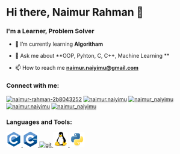 # Hi there, Naimur Rahman 👋

<h3 >I'm a Learner, Problem Solver</h3>

- 🌱 I’m currently learning **Algoritham**

- 💬 Ask me about **OOP, Pyhton, C, C++, Machine Learning **

- 📫 How to reach me **naimur.naiyimu@gmail.com**

<h3 align="left">Connect with me:</h3>
<p align="left">
<a href="https://linkedin.com/in/naimur-rahman-2b8043252" target="blank"><img align="center" src="https://raw.githubusercontent.com/rahuldkjain/github-profile-readme-generator/master/src/images/icons/Social/linked-in-alt.svg" alt="naimur-rahman-2b8043252" height="30" width="40" /></a>
<a href="https://fb.com/naimur.naiyimu" target="blank"><img align="center" src="https://raw.githubusercontent.com/rahuldkjain/github-profile-readme-generator/master/src/images/icons/Social/facebook.svg" alt="naimur.naiyimu" height="30" width="40" /></a>
<a href="https://www.hackerrank.com/naimur_naiyimu" target="blank"><img align="center" src="https://raw.githubusercontent.com/rahuldkjain/github-profile-readme-generator/master/src/images/icons/Social/hackerrank.svg" alt="naimur_naiyimu" height="30" width="40" /></a>
<a href="https://codeforces.com/profile/naimur.naiyimu" target="blank"><img align="center" src="https://raw.githubusercontent.com/rahuldkjain/github-profile-readme-generator/master/src/images/icons/Social/codeforces.svg" alt="naimur.naiyimu" height="30" width="40" /></a>
<a href="https://www.leetcode.com/naimur_naiyimu" target="blank"><img align="center" src="https://raw.githubusercontent.com/rahuldkjain/github-profile-readme-generator/master/src/images/icons/Social/leet-code.svg" alt="naimur_naiyimu" height="30" width="40" /></a>
</p>

<h3 align="left">Languages and Tools:</h3>
<p align="left"> <a href="https://www.cprogramming.com/" target="_blank" rel="noreferrer"> <img src="https://raw.githubusercontent.com/devicons/devicon/master/icons/c/c-original.svg" alt="c" width="40" height="40"/> </a> <a href="https://www.w3schools.com/cpp/" target="_blank" rel="noreferrer"> <img src="https://raw.githubusercontent.com/devicons/devicon/master/icons/cplusplus/cplusplus-original.svg" alt="cplusplus" width="40" height="40"/> </a> <a href="https://git-scm.com/" target="_blank" rel="noreferrer"> <img src="https://www.vectorlogo.zone/logos/git-scm/git-scm-icon.svg" alt="git" width="40" height="40"/> </a> <a href="https://www.linux.org/" target="_blank" rel="noreferrer"> <img src="https://raw.githubusercontent.com/devicons/devicon/master/icons/linux/linux-original.svg" alt="linux" width="40" height="40"/> </a> <a href="https://www.python.org" target="_blank" rel="noreferrer"> <img src="https://raw.githubusercontent.com/devicons/devicon/master/icons/python/python-original.svg" alt="python" width="40" height="40"/> </a> </p>

